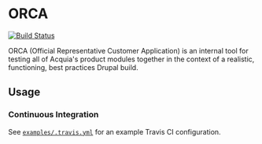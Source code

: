 # ORCA

[![Build Status](https://travis-ci.com/acquia/orca.svg?token=4PCFzKf7h5sERoLxCEJM&branch=master)](https://travis-ci.com/acquia/orca)

ORCA (Official Representative Customer Application) is an internal tool for testing all of Acquia's product modules together in the context of a realistic, functioning, best practices Drupal build.

## Usage

### Continuous Integration

See [`examples/.travis.yml`](examples/.travis.yml) for an example Travis CI configuration.
